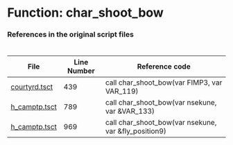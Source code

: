 # Function: char_shoot_bow 
### References in the original script files

#

| File | Line Number | Reference code |
| --- | --- | --- |
| [courtyrd.tsct](../../../out/courtyrd.tsct#L439) | 439 | call char_shoot_bow(var FIMP3, var VAR_119) |
| [h_camptp.tsct](../../../out/h_camptp.tsct#L789) | 789 | call char_shoot_bow(var nsekune, var &VAR_133) |
| [h_camptp.tsct](../../../out/h_camptp.tsct#L969) | 969 | call char_shoot_bow(var nsekune, var &fly_position9) |
